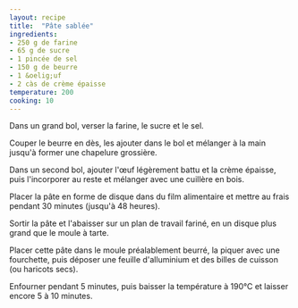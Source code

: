 ```yaml
---
layout: recipe
title:  "Pâte sablée"
ingredients:
- 250 g de farine
- 65 g de sucre
- 1 pincée de sel
- 150 g de beurre
- 1 &oelig;uf
- 2 càs de crème épaisse
temperature: 200
cooking: 10
---
```


Dans un grand bol, verser la farine, le sucre et le sel.

Couper le beurre en dès, les ajouter dans le bol et mélanger à la main jusqu'à former une chapelure grossière.

Dans un second bol, ajouter l'&oelig;uf légèrement battu et la crème épaisse, puis l'incorporer au reste et mélanger avec une cuillère en bois.

Placer la pâte en forme de disque dans du film alimentaire et mettre au frais pendant 30 minutes (jusqu'à 48 heures).

Sortir la pâte et l'abaisser sur un plan de travail fariné, en un disque plus grand que le moule à tarte.

Placer cette pâte dans le moule préalablement beurré, la piquer avec une fourchette, puis déposer une feuille d'alluminium et des billes de cuisson (ou haricots secs).

Enfourner pendant 5 minutes, puis baisser la température à 190°C et laisser encore 5 à 10 minutes.
